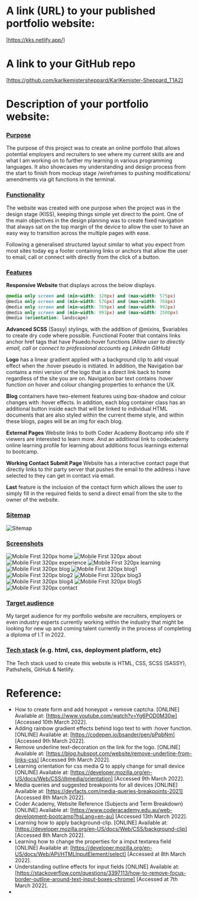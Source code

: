 



# A link (URL) to your published portfolio website:
[https://kks.netlify.app/]
# A link to your GitHub repo
[https://github.com/karlkemistersheppard/KarlKemister-Sheppard_T1A2]

# Description of your portfolio website:

### <u>**Purpose**</u>
The purpose of this project was to create an online portfolio that allows potential employers and recruiters to see where my current skills are and what I am working on to further my learning in various programming languages.  It also showcases my understanding and design process from the start to finish from mockup stage /wireframes to pushing modifications/ amendments via git functions in the terminal.

### <u>**Functionality**</u>
The website was created with one purpose when the project was in the design stage (KISS), keeping things simple yet direct to the point.
One of the main objectives in the design planning was to create fixed navigation that always sat on the top margin of the device to allow the user to have an easy way to transition across the multiple pages with ease.

Following a generalised structured layout similar to what you expect from most sites today eg a footer containing links or anchors that allow the user to email, call or connect with directly from the click of a button.

### <u>**Features**</u>

**Responsive Website** that displays across the below displays.
```scss 
@media only screen and (min-width: 320px) and (max-width: 575px)
@media only screen and (min-width: 576px) and (max-width: 768px)
@media only screen and (min-width: 769px) and (max-width: 992px)
@media only screen and (min-width: 993px) and (max-width: 2500px)
@media (orientation: landscape)
```
**Advanced SCSS** (Sassy) stylings, with the addition of @mixins, $variables to create dry code where possible.
Functional Footer that contains links anchor href tags that have Psuedo:hover functions *(Allow user to directly email, call or connect to professional accounts eg Linkedin GitHub)*

**Logo** has a linear gradient applied with a background clip to add visual effect when the :hover pseudo is initiated.  In addition, the Navigation bar contains a mini version of the logo that is a direct link back to home regardless of the site you are on.
Navigation bar text contains :hover function on hover and colour changing properties to enhance the UX.

**Blog** containers have two-element features using box-shadow and colour changes with :hover effects.
In addition, each blog container class has an additional button inside each that will be linked to individual HTML documents that are also styled within the current theme style, and within these blogs, pages will be an img for each blog.

**External Pages** Website links to both Coder Academy Bootcamp info site if viewers are interested to learn more.  And an additional link to codecademy online learning profile for learning about additions focus learnings external to bootcamp.

**Working Contact Submit Page** Website has a interactive contact page that directly links to thir party server that pushes the email to the address i have selected to they can get in contact via email.

**Last** feature is the inclusion of the contact form which allows the user to simply fill in the required fields to send a direct email from the site to the owner of the website.


### <u>**Sitemap**</u>
![Sitemap](/src/img/Sitemap.png)

### <u>**Screenshots**</u>
![Mobile First 320px home](./img/../src/img/index.png)
![Mobile First 320px about](./img/../src/img/About.png)
![Mobile First 320px experience](./img/../src/img/Experience.png)
![Mobile First 320px learning](./img/../src/img/Learning.png)
![Mobile First 320px blog](./img/../src/img/Blog.png)
![Mobile First 320px blog1](./img/../src/img/Blog1.png)
![Mobile First 320px blog2](./img/../src/img/Blog2.png)
![Mobile First 320px blog3](./img/../src/img/Blog3.png)
![Mobile First 320px blog4](./img/../src/img/Blog4.png)
![Mobile First 320px blog5](./img/../src/img/Blog5.png)
![Mobile First 320px contact](./img/../src/img/Contact.png)




### <u>**Target audience**</u>
My target audience for my portfolio website are recruiters, employers or even industry experts currently working within the industry that might be looking for new up and coming talent currently in the process of completing a diploma of I.T in 2022.

### <u>**Tech stack**</u> (e.g. html, css, deployment platform, etc)

The Tech stack used to create this website is HTML, CSS, SCSS (SASSY), Pathshells, GitHub & Netlify.

# Reference:

- How to create form and add honeypot + remove captcha. [ONLINE] Available at: [https://www.youtube.com/watch?v=Yg6POD0M30w] [Accessed 10th March 2022].
- Adding rainbow gradient effects behind logo text to with :hover function. [ONLINE] Available at: [https://codepen.io/bsander/pen/pPpbNm] [Accessed 9th March 2022].
- Remove underline text-decoration on the link for the logo. [ONLINE] Available at: [https://blog.hubspot.com/website/remove-underline-from-links-css] [Accessed 9th March 2022].
- Learning orientation for css media Q to apply change for small device [ONLINE] Available at: [https://developer.mozilla.org/en-US/docs/Web/CSS/@media/orientation] [Accessed 9th March 2022].
- Media queries and suggested breakpoints for all devices [ONLINE] Available at: [https://devfacts.com/media-queries-breakpoints-2021] [Accessed 8th March 2022].
- Coder Academy, Website Reference (Subjects and Term Breakdown) [ONLINE] Available at: [https://www.coderacademy.edu.au/web-development-bootcamp?hsLang=en-au] [Accessed 13th March 2022].
- Learning how to apply background-clip. [ONLINE] Available at: [https://developer.mozilla.org/en-US/docs/Web/CSS/background-clip] [Accessed 8th March 2022].
- Learning how to change the properties for a imput textarea field [ONLINE] Available at: [https://developer.mozilla.org/en-US/docs/Web/API/HTMLInputElement/select] [Accessed at 8th March 2022].
- Understanding outline effects for input fields [ONLINE] Available at: [https://stackoverflow.com/questions/3397113/how-to-remove-focus-border-outline-around-text-input-boxes-chrome] [Accessed at 7th March 2022].
- 
